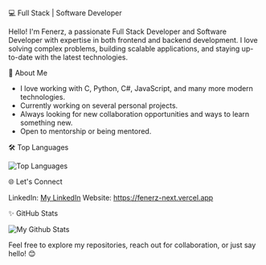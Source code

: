 💻 Full Stack | Software Developer

Hello! I'm Fenerz, a passionate Full Stack Developer and Software Developer with expertise in both frontend and backend development. I love solving complex problems, building scalable applications, and staying up-to-date with the latest technologies.


🚀 About Me

- I love working with C, Python, C#, JavaScript, and many more modern technologies.
- Currently working on several personal projects.
- Always looking for new collaboration opportunities and ways to learn something new.
- Open to mentorship or being mentored.

🛠️ Top Languages

![Top Languages](https://github-readme-stats.vercel.app/api/top-langs/?username=Fenerz07&layout=compact&theme=radical)


🌐 Let's Connect

LinkedIn: [My LinkedIn](https://www.linkedin.com/in/hugo-matyla/)
Website: https://fenerz-next.vercel.app


✨ GitHub Stats

![My Github Stats](https://github-readme-stats.vercel.app/api?username=Fenerz07&show_icons=true&hide=stars&count_private=true&theme=radical)


Feel free to explore my repositories, reach out for collaboration, or just say hello! 😊
